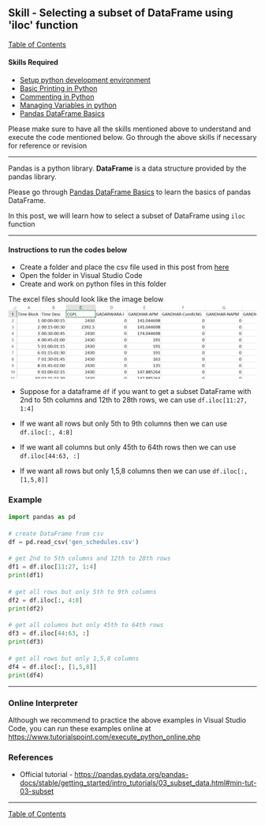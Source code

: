 ## Skill - Selecting a subset of DataFrame using 'iloc' function
[Table of Contents](https://nagasudhir.blogspot.com/2020/04/taming-python-table-of-contents.html)

#### Skills Required
* [Setup python development environment](https://nagasudhir.blogspot.com/2020/04/setup-python-development-environment_14.html)
* [Basic Printing in Python](https://nagasudhir.blogspot.com/2020/04/basic-printing-in-python.html)
* [Commenting in Python](https://nagasudhir.blogspot.com/2020/04/comments-in-python.html)
* [Managing Variables in python](https://nagasudhir.blogspot.com/2020/04/managing-variables-in-python.html)
* [Pandas DataFrame Basics](https://nagasudhir.blogspot.com/2020/05/pandas-dataframe-basics.html)

Please make sure to have all the skills mentioned above to understand and execute the code mentioned below. Go through the above skills if necessary for reference or revision

<hr/>

Pandas is a python library.
**DataFrame** is a data structure provided by the pandas library.

Please go through [Pandas DataFrame Basics](https://nagasudhir.blogspot.com/2020/05/pandas-dataframe-basics.html) to learn the basics of pandas DataFrame.

In this post, we will learn how to select a subset of DataFrame using `iloc` function

<hr/>

#### Instructions to run the codes below
* Create a folder and place the csv file used in this post from [here](https://github.com/nagasudhirpulla/taming_python/raw/master/blog/skills/assets/data/gen_schedules.csv)
* Open the folder in Visual Studio Code
* Create and work on python files in this folder

The excel files should look like the image below 
![excel_file_illustration](https://github.com/nagasudhirpulla/taming_python/raw/master/blog/skills/assets/img/all_gen_data.png)
* Suppose for a dataframe `df` if you want to get a subset DataFrame with 2nd to 5th columns and 12th to 28th rows, we can use `df.iloc[11:27, 1:4]`

* If we want all rows but only 5th to 9th columns then we can use `df.iloc[:, 4:8]`

* If we want all columns but only 45th to 64th rows then we can use `df.iloc[44:63, :]`

* If we want all rows but only 1,5,8 columns then we can use `df.iloc[:, [1,5,8]]` 

### Example
```python
import pandas as pd

# create DataFrame from csv
df = pd.read_csv('gen_schedules.csv')

# get 2nd to 5th columns and 12th to 28th rows
df1 = df.iloc[11:27, 1:4]
print(df1)

# get all rows but only 5th to 9th columns
df2 = df.iloc[:, 4:8]
print(df2)

# get all columns but only 45th to 64th rows
df3 = df.iloc[44:63, :]
print(df3)

# get all rows but only 1,5,8 columns
df4 = df.iloc[:, [1,5,8]]
print(df4)
```


<hr/>

### Online Interpreter
Although we recommend to practice the above examples in Visual Studio Code, you can run these examples online at https://www.tutorialspoint.com/execute_python_online.php

### References
* Official tutorial - https://pandas.pydata.org/pandas-docs/stable/getting_started/intro_tutorials/03_subset_data.html#min-tut-03-subset

<hr/>

[Table of Contents](https://nagasudhir.blogspot.com/2020/04/taming-python-table-of-contents.html)



<!--stackedit_data:
eyJwcm9wZXJ0aWVzIjoidGl0bGU6IFVzaW5nIGlsb2MgZnVuY3
Rpb24gb2YgRGF0YUZyYW1lXG5hdXRob3I6IE5hZ2FzdWRoaXIg
UHVsbGFcbmRhdGU6ICcyMDIwLTA1LTA2J1xudGFnczogJ2xlYX
JuaW5nLCBweXRob24sIHRhbWluZ19weXRob25fc2tpbGwnXG5j
YXRlZ29yaWVzOiB0YW1pbmdfcHl0aG9uX3NraWxsXG4iLCJoaX
N0b3J5IjpbLTEwNjgzMTQzNTgsMTQ2MTI5NjQ5N119
-->
